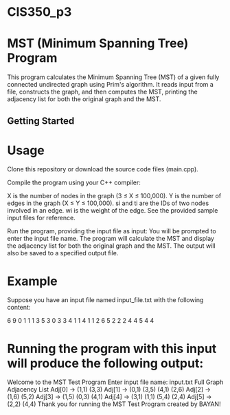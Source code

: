 # CIS350_p3
# MST (Minimum Spanning Tree) Program
This program calculates the Minimum Spanning Tree (MST) of a given fully connected undirected graph using Prim's algorithm. It reads input from a file, constructs the graph, and then computes the MST, printing the adjacency list for both the original graph and the MST.

## Getting Started

# Usage
Clone this repository or download the source code files (main.cpp).

Compile the program using your C++ compiler:

X is the number of nodes in the graph (3 ≤ X ≤ 100,000).
Y is the number of edges in the graph (X ≤ Y ≤ 100,000).
si and ti are the IDs of two nodes involved in an edge.
wi is the weight of the edge.
See the provided sample input files for reference.

Run the program, providing the input file as input:
You will be prompted to enter the input file name.
The program will calculate the MST and display the adjacency list for both the original graph and the MST. The output will also be saved to a specified output file.

# Example
Suppose you have an input file named input_file.txt with the following content:

6 9
0 1 1
1 3 5
3 0 3
3 4 1
1 4 1
1 2 6
5 2 2
2 4 4
5 4 4

# Running the program with this input will produce the following output:
Welcome to the MST Test Program
Enter input file name: input.txt
Full Graph Adjacency List
Adj[0] -> (1,1) (3,3)
Adj[1] -> (0,1) (3,5) (4,1) (2,6)
Adj[2] -> (1,6) (5,2)
Adj[3] -> (1,5) (0,3) (4,1)
Adj[4] -> (3,1) (1,1) (5,4) (2,4)
Adj[5] -> (2,2) (4,4)
Thank you for running the MST Test Program created by BAYAN!




